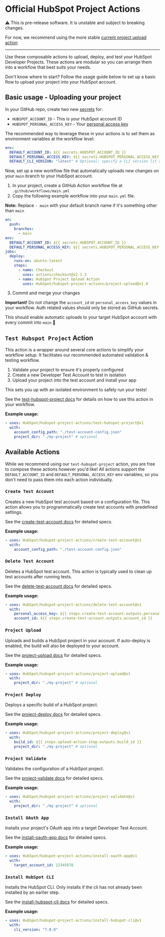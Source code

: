 # Official HubSpot Project Actions

:warning: This is pre-release software. It is unstable and subject to breaking changes.

For now, we recommend using the more stable [current project upload action](https://github.com/HubSpot/hubspot-project-upload-action)

---

Use these composable actions to upload, deploy, and test your HubSpot Developer Projects. These actions are modular so you can arrange them into a workflow that best suits your needs.

Don't know where to start? Follow the usage guide below to set up a basic flow to upload your project into your HubSpot account.

## Basic usage - Uploading your project

In your GitHub repo, create two new [secrets](https://docs.github.com/en/free-pro-team@latest/actions/reference/encrypted-secrets#creating-encrypted-secrets-for-a-repository) for:

- `HUBSPOT_ACCOUNT_ID` - This is your HubSpot account ID
- `HUBSPOT_PERSONAL_ACCESS_KEY` - Your [personal access key](https://developers.hubspot.com/docs/cms/personal-cms-access-key)

The recommended way to leverage these in your actions is to set them as environment variables at the workflow level:

```yaml
env:
  DEFAULT_ACCOUNT_ID: ${{ secrets.HUBSPOT_ACCOUNT_ID }}
  DEFAULT_PERSONAL_ACCESS_KEY: ${{ secrets.HUBSPOT_PERSONAL_ACCESS_KEY }}
  DEFAULT_CLI_VERSION: "latest" # Optional: specify a CLI version (it will default to latest if unset)
```

Now, set up a new workflow file that automatically uploads new changes on your `main` branch to your HubSpot account.

1. In your project, create a GitHub Action workflow file at `.github/workflows/main.yml`
2. Copy the following example workflow into your `main.yml` file.

**Note:** Replace `- main` with your default branch name if it's something other than `main`

```yaml
on:
  push:
    branches:
      - main
env:
  DEFAULT_ACCOUNT_ID: ${{ secrets.HUBSPOT_ACCOUNT_ID }}
  DEFAULT_PERSONAL_ACCESS_KEY: ${{ secrets.HUBSPOT_PERSONAL_ACCESS_KEY }}
jobs:
  deploy:
    runs-on: ubuntu-latest
    steps:
      - name: Checkout
        uses: actions/checkout@v2.3.3
      - name: HubSpot Project Upload Action
        uses: HubSpot/hubspot-project-actions/project-upload@v1.0
```

3. Commit and merge your changes

**Important!** Do not change the `account_id` or `personal_access_key` values in your workflow. Auth related values should only be stored as GitHub secrets.

This should enable automatic uploads to your target HubSpot account with every commit into `main` 🚀

## `Test Hubspot Project` Action

This action is a wrapper around several core actions to simplify your workflow setup. It facilitates our recommended automated validation & testing workflow.

1. Validate your project to ensure it's properly configured
2. Create a new Developer Test Account to test in isolation
3. Upload your project into the test account and install your app

This sets you up with an isolated environment to safely run your tests!

See the [test-hubspot-project docs](./test-hubspot-project/README.md) for details on how to use this action in your workflow.

**Example usage:**

```yaml
- uses: HubSpot/hubspot-project-actions/test-hubspot-project@v1
  with:
    account_config_path: "./test-account-config.json"
    project_dir: "./my-project" # optional
```

## Available Actions

While we recommend using our `test-hubspot-project` action, you are free to compose these actions however you'd like! All actions support the `DEFAULT_ACCOUNT_ID` and `DEFAULT_PERSONAL_ACCESS_KEY` env variables, so you don't need to pass them into each action individually.

### `Create Test Account`

Creates a new HubSpot test account based on a configuration file. This action allows you to programmatically create test accounts with predefined settings.

See the [create-test-account docs](./create-test-account/README.md) for detailed specs.

**Example usage:**

```yaml
- uses: HubSpot/hubspot-project-actions/create-test-account@v1
  with:
    account_config_path: "./test-account-config.json"
```

### `Delete Test Account`

Deletes a HubSpot test account. This action is typically used to clean up test accounts after running tests.

See the [delete-test-account docs](./delete-test-account/README.md) for detailed specs.

**Example usage:**

```yaml
- uses: HubSpot/hubspot-project-actions/delete-test-account@v1
  with:
    personal_access_key: ${{ steps.create-test-account.outputs.personal_access_key }}
    account_id: ${{ steps.create-test-account.outputs.account_id }}
```

### `Project Upload`

Uploads and builds a HubSpot project in your account. If auto-deploy is enabled, the build will also be deployed to your account.

See the [project-upload docs](./project-upload/README.md) for detailed specs.

**Example usage:**

```yaml
- uses: HubSpot/hubspot-project-actions/project-upload@v1
  with:
    project_dir: "./my-project" # optional
```

### `Project Deploy`

Deploys a specific build of a HubSpot project.

See the [project-deploy docs](./project-deploy/README.md) for detailed specs.

**Example usage:**

```yaml
- uses: HubSpot/hubspot-project-actions/project-deploy@v1
  with:
    build_id: ${{ steps.upload-action-step.outputs.build_id }}
    project_dir: "./my-project" # optional
```

### `Project Validate`

Validates the configuration of a HubSpot project.

See the [project-validate docs](./project-validate/README.md) for detailed specs.

**Example usage:**

```yaml
- uses: HubSpot/hubspot-project-actions/project-validate@v1
  with:
    project_dir: "./my-project" # optional
```

### `Install OAuth App`

Installs your project's OAuth app into a target Developer Test Account.

See the [install-oauth-app docs](./install-oauth-app/README.md) for detailed specs.

**Example usage:**

```yaml
- uses: HubSpot/hubspot-project-actions/install-oauth-app@v1
  with:
    target_account_id: 12345678
```

### `Install HubSpot CLI`

Installs the HubSpot CLI. Only installs if the cli has not already been installed by an earlier step.

See the [install-hubspot-cli docs](./install-hubspot-cli/README.md) for detailed specs.

**Example usage:**

```yaml
- uses: HubSpot/hubspot-project-actions/install-hubspot-cli@v1
  with:
    cli_version: "7.0.0"
```
